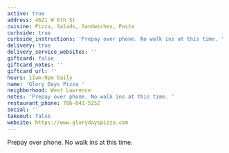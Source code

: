 ```yaml
---
active: true
address: 4621 W 6th St
cuisine: Pizza, Salads, Sandwiches, Pasta
curbside: true
curbside_instructions: 'Prepay over phone. No walk ins at this time. '
delivery: true
delivery_service_websites: ''
giftcard: false
giftcard_notes: ''
giftcard_url: ''
hours: 11am-9pm Daily
name: 'Glory Days Pizza '
neighborhood: West Lawrence
notes: 'Prepay over phone. No walk ins at this time. '
restaurant_phone: 786-841-5252
social: ''
takeout: false
website: https://www.glorydayspizza.com
---
```


Prepay over phone. No walk ins at this time.